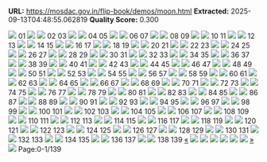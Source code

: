 # 

**URL:** https://mosdac.gov.in/flip-book/demos/moon.html
**Extracted:** 2025-09-13T04:48:55.062819
**Quality Score:** 0.300

![](https://mosdac.gov.in/flip-book/demos/Moon_English/thumb/Page4.jpg)
01
![](https://mosdac.gov.in/flip-book/demos/Moon_English/thumb/Page5.jpg) ![](https://mosdac.gov.in/flip-book/demos/Moon_English/thumb/Page6.jpg)
02 03
![](https://mosdac.gov.in/flip-book/demos/Moon_English/thumb/Page7.jpg) ![](https://mosdac.gov.in/flip-book/demos/Moon_English/thumb/Page8.jpg)
04 05
![](https://mosdac.gov.in/flip-book/demos/Moon_English/thumb/Page9.jpg) ![](https://mosdac.gov.in/flip-book/demos/Moon_English/thumb/Page10.jpg)
06 07
![](https://mosdac.gov.in/flip-book/demos/Moon_English/thumb/Page11.jpg) ![](https://mosdac.gov.in/flip-book/demos/Moon_English/thumb/Page12.jpg)
08 09
![](https://mosdac.gov.in/flip-book/demos/Moon_English/thumb/Page13.jpg) ![](https://mosdac.gov.in/flip-book/demos/Moon_English/thumb/Page14.jpg)
10 11
![](https://mosdac.gov.in/flip-book/demos/Moon_English/thumb/Page15.jpg) ![](https://mosdac.gov.in/flip-book/demos/Moon_English/thumb/Page16.jpg)
12 13
![](https://mosdac.gov.in/flip-book/demos/Moon_English/thumb/Page17.jpg) ![](https://mosdac.gov.in/flip-book/demos/Moon_English/thumb/Page18.jpg)
14 15
![](https://mosdac.gov.in/flip-book/demos/Moon_English/thumb/Page19.jpg) ![](https://mosdac.gov.in/flip-book/demos/Moon_English/thumb/Page20.jpg)
16 17
![](https://mosdac.gov.in/flip-book/demos/Moon_English/thumb/Page21.jpg) ![](https://mosdac.gov.in/flip-book/demos/Moon_English/thumb/Page22.jpg)
18 19
![](https://mosdac.gov.in/flip-book/demos/Moon_English/thumb/Page23.jpg) ![](https://mosdac.gov.in/flip-book/demos/Moon_English/thumb/Page24.jpg)
20 21
![](https://mosdac.gov.in/flip-book/demos/Moon_English/thumb/Page25.jpg) ![](https://mosdac.gov.in/flip-book/demos/Moon_English/thumb/Page26.jpg)
22 23
![](https://mosdac.gov.in/flip-book/demos/Moon_English/thumb/Page27.jpg) ![](https://mosdac.gov.in/flip-book/demos/Moon_English/thumb/Page28.jpg)
24 25
![](https://mosdac.gov.in/flip-book/demos/Moon_English/thumb/Page29.jpg) ![](https://mosdac.gov.in/flip-book/demos/Moon_English/thumb/Page30.jpg)
26 27
![](https://mosdac.gov.in/flip-book/demos/Moon_English/thumb/Page31.jpg) ![](https://mosdac.gov.in/flip-book/demos/Moon_English/thumb/Page32.jpg)
28 29
![](https://mosdac.gov.in/flip-book/demos/Moon_English/thumb/Page33.jpg) ![](https://mosdac.gov.in/flip-book/demos/Moon_English/thumb/Page34.jpg)
30 31
![](https://mosdac.gov.in/flip-book/demos/Moon_English/thumb/Page35.jpg) ![](https://mosdac.gov.in/flip-book/demos/Moon_English/thumb/Page36.jpg)
32 33
![](https://mosdac.gov.in/flip-book/demos/Moon_English/thumb/Page37.jpg) ![](https://mosdac.gov.in/flip-book/demos/Moon_English/thumb/Page38.jpg)
34 35
![](https://mosdac.gov.in/flip-book/demos/Moon_English/thumb/Page39.jpg) ![](https://mosdac.gov.in/flip-book/demos/Moon_English/thumb/Page40.jpg)
36 37
![](https://mosdac.gov.in/flip-book/demos/Moon_English/thumb/Page41.jpg) ![](https://mosdac.gov.in/flip-book/demos/Moon_English/thumb/Page42.jpg)
38 39
![](https://mosdac.gov.in/flip-book/demos/Moon_English/thumb/Page43.jpg) ![](https://mosdac.gov.in/flip-book/demos/Moon_English/thumb/Page44.jpg)
40 41
![](https://mosdac.gov.in/flip-book/demos/Moon_English/thumb/Page45.jpg) ![](https://mosdac.gov.in/flip-book/demos/Moon_English/thumb/Page46.jpg)
42 43
![](https://mosdac.gov.in/flip-book/demos/Moon_English/thumb/Page47.jpg) ![](https://mosdac.gov.in/flip-book/demos/Moon_English/thumb/Page48.jpg)
44 45
![](https://mosdac.gov.in/flip-book/demos/Moon_English/thumb/Page49.jpg) ![](https://mosdac.gov.in/flip-book/demos/Moon_English/thumb/Page50.jpg)
46 47
![](https://mosdac.gov.in/flip-book/demos/Moon_English/thumb/Page51.jpg) ![](https://mosdac.gov.in/flip-book/demos/Moon_English/thumb/Page52.jpg)
48 49
![](https://mosdac.gov.in/flip-book/demos/Moon_English/thumb/Page53.jpg) ![](https://mosdac.gov.in/flip-book/demos/Moon_English/thumb/Page54.jpg)
50 51
![](https://mosdac.gov.in/flip-book/demos/Moon_English/thumb/Page55.jpg) ![](https://mosdac.gov.in/flip-book/demos/Moon_English/thumb/Page56.jpg)
52 53
![](https://mosdac.gov.in/flip-book/demos/Moon_English/thumb/Page57.jpg) ![](https://mosdac.gov.in/flip-book/demos/Moon_English/thumb/Page58.jpg)
54 55
![](https://mosdac.gov.in/flip-book/demos/Moon_English/thumb/Page59.jpg) ![](https://mosdac.gov.in/flip-book/demos/Moon_English/thumb/Page60.jpg)
56 57
![](https://mosdac.gov.in/flip-book/demos/Moon_English/thumb/Page61.jpg) ![](https://mosdac.gov.in/flip-book/demos/Moon_English/thumb/Page62.jpg)
58 59
![](https://mosdac.gov.in/flip-book/demos/Moon_English/thumb/Page63.jpg) ![](https://mosdac.gov.in/flip-book/demos/Moon_English/thumb/Page64.jpg)
60 61
![](https://mosdac.gov.in/flip-book/demos/Moon_English/thumb/Page65.jpg) ![](https://mosdac.gov.in/flip-book/demos/Moon_English/thumb/Page66.jpg)
62 63
![](https://mosdac.gov.in/flip-book/demos/Moon_English/thumb/Page67.jpg) ![](https://mosdac.gov.in/flip-book/demos/Moon_English/thumb/Page68.jpg)
64 65
![](https://mosdac.gov.in/flip-book/demos/Moon_English/thumb/Page69.jpg) ![](https://mosdac.gov.in/flip-book/demos/Moon_English/thumb/Page70.jpg)
66 67
![](https://mosdac.gov.in/flip-book/demos/Moon_English/thumb/Page71.jpg) ![](https://mosdac.gov.in/flip-book/demos/Moon_English/thumb/Page72.jpg)
68 69
![](https://mosdac.gov.in/flip-book/demos/Moon_English/thumb/Page73.jpg) ![](https://mosdac.gov.in/flip-book/demos/Moon_English/thumb/Page74.jpg)
70 71
![](https://mosdac.gov.in/flip-book/demos/Moon_English/thumb/Page75.jpg) ![](https://mosdac.gov.in/flip-book/demos/Moon_English/thumb/Page76.jpg)
72 73
![](https://mosdac.gov.in/flip-book/demos/Moon_English/thumb/Page77.jpg) ![](https://mosdac.gov.in/flip-book/demos/Moon_English/thumb/Page78.jpg)
74 75
![](https://mosdac.gov.in/flip-book/demos/Moon_English/thumb/Page79.jpg) ![](https://mosdac.gov.in/flip-book/demos/Moon_English/thumb/Page80.jpg)
76 77
![](https://mosdac.gov.in/flip-book/demos/Moon_English/thumb/Page81.jpg) ![](https://mosdac.gov.in/flip-book/demos/Moon_English/thumb/Page82.jpg)
78 79
![](https://mosdac.gov.in/flip-book/demos/Moon_English/thumb/Page83.jpg) ![](https://mosdac.gov.in/flip-book/demos/Moon_English/thumb/Page84.jpg)
80 81
![](https://mosdac.gov.in/flip-book/demos/Moon_English/thumb/Page85.jpg) ![](https://mosdac.gov.in/flip-book/demos/Moon_English/thumb/Page86.jpg)
82 83
![](https://mosdac.gov.in/flip-book/demos/Moon_English/thumb/Page87.jpg) ![](https://mosdac.gov.in/flip-book/demos/Moon_English/thumb/Page88.jpg)
84 85
![](https://mosdac.gov.in/flip-book/demos/Moon_English/thumb/Page89.jpg) ![](https://mosdac.gov.in/flip-book/demos/Moon_English/thumb/Page90.jpg)
86 87
![](https://mosdac.gov.in/flip-book/demos/Moon_English/thumb/Page91.jpg) ![](https://mosdac.gov.in/flip-book/demos/Moon_English/thumb/Page92.jpg)
88 89
![](https://mosdac.gov.in/flip-book/demos/Moon_English/thumb/Page93.jpg) ![](https://mosdac.gov.in/flip-book/demos/Moon_English/thumb/Page94.jpg)
90 91
![](https://mosdac.gov.in/flip-book/demos/Moon_English/thumb/Page95.jpg) ![](https://mosdac.gov.in/flip-book/demos/Moon_English/thumb/Page96.jpg)
92 93
![](https://mosdac.gov.in/flip-book/demos/Moon_English/thumb/Page97.jpg) ![](https://mosdac.gov.in/flip-book/demos/Moon_English/thumb/Page98.jpg)
94 95
![](https://mosdac.gov.in/flip-book/demos/Moon_English/thumb/Page99.jpg) ![](https://mosdac.gov.in/flip-book/demos/Moon_English/thumb/Page100.jpg)
96 97
![](https://mosdac.gov.in/flip-book/demos/Moon_English/thumb/Page101.jpg) ![](https://mosdac.gov.in/flip-book/demos/Moon_English/thumb/Page102.jpg)
98 99
![](https://mosdac.gov.in/flip-book/demos/Moon_English/thumb/Page103.jpg) ![](https://mosdac.gov.in/flip-book/demos/Moon_English/thumb/Page104.jpg)
100 101
![](https://mosdac.gov.in/flip-book/demos/Moon_English/thumb/Page105.jpg) ![](https://mosdac.gov.in/flip-book/demos/Moon_English/thumb/Page106.jpg)
102 103
![](https://mosdac.gov.in/flip-book/demos/Moon_English/thumb/Page107.jpg) ![](https://mosdac.gov.in/flip-book/demos/Moon_English/thumb/Page108.jpg)
104 105
![](https://mosdac.gov.in/flip-book/demos/Moon_English/thumb/Page109.jpg) ![](https://mosdac.gov.in/flip-book/demos/Moon_English/thumb/Page110.jpg)
106 107
![](https://mosdac.gov.in/flip-book/demos/Moon_English/thumb/Page111jpg) ![](https://mosdac.gov.in/flip-book/demos/Moon_English/thumb/Page112.jpg)
108 109
![](https://mosdac.gov.in/flip-book/demos/Moon_English/thumb/Page113.jpg) ![](https://mosdac.gov.in/flip-book/demos/Moon_English/thumb/Page114.jpg)
110 111
![](https://mosdac.gov.in/flip-book/demos/Moon_English/thumb/Page115.jpg) ![](https://mosdac.gov.in/flip-book/demos/Moon_English/thumb/Page116.jpg)
112 113
![](https://mosdac.gov.in/flip-book/demos/Moon_English/thumb/Page117.jpg) ![](https://mosdac.gov.in/flip-book/demos/Moon_English/thumb/Page118.jpg)
114 115
![](https://mosdac.gov.in/flip-book/demos/Moon_English/thumb/Page119.jpg) ![](https://mosdac.gov.in/flip-book/demos/Moon_English/thumb/Page120.jpg)
116 117
![](https://mosdac.gov.in/flip-book/demos/Moon_English/thumb/Page121.jpg) ![](https://mosdac.gov.in/flip-book/demos/Moon_English/thumb/Page122.jpg)
118 119
![](https://mosdac.gov.in/flip-book/demos/Moon_English/thumb/Page123.jpg) ![](https://mosdac.gov.in/flip-book/demos/Moon_English/thumb/Page124.jpg)
120 121
![](https://mosdac.gov.in/flip-book/demos/Moon_English/thumb/Page125.jpg) ![](https://mosdac.gov.in/flip-book/demos/Moon_English/thumb/Page126.jpg)
122 123
![](https://mosdac.gov.in/flip-book/demos/Moon_English/thumb/Page127.jpg) ![](https://mosdac.gov.in/flip-book/demos/Moon_English/thumb/Page128.jpg)
124 125
![](https://mosdac.gov.in/flip-book/demos/Moon_English/thumb/Page129.jpg) ![](https://mosdac.gov.in/flip-book/demos/Moon_English/thumb/Page130.jpg)
126 127
![](https://mosdac.gov.in/flip-book/demos/Moon_English/thumb/Page131.jpg) ![](https://mosdac.gov.in/flip-book/demos/Moon_English/thumb/Page132.jpg)
128 129
![](https://mosdac.gov.in/flip-book/demos/Moon_English/thumb/Page133.jpg) ![](https://mosdac.gov.in/flip-book/demos/Moon_English/thumb/Page134.jpg)
130 131
![](https://mosdac.gov.in/flip-book/demos/Moon_English/thumb/Page135.jpg) ![](https://mosdac.gov.in/flip-book/demos/Moon_English/thumb/Page136.jpg)
132 133
![](https://mosdac.gov.in/flip-book/demos/Moon_English/thumb/Page137.jpg) ![](https://mosdac.gov.in/flip-book/demos/Moon_English/thumb/Page138.jpg)
134 135
![](https://mosdac.gov.in/flip-book/demos/Moon_English/thumb/Page139.jpg) ![](https://mosdac.gov.in/flip-book/demos/Moon_English/thumb/Page140.jpg)
136 137
![](https://mosdac.gov.in/flip-book/demos/Moon_English/thumb/Page141.jpg) ![](https://mosdac.gov.in/flip-book/demos/Moon_English/thumb/Page142.jpg)
138 139
[«](https://mosdac.gov.in/flip-book/demos/moon.html)
![](https://mosdac.gov.in/flip-book/demos/Moon_English/Page4.jpg)
![](https://mosdac.gov.in/flip-book/demos/Moon_English/Page5.jpg)
![](https://mosdac.gov.in/flip-book/demos/Moon_English/Page6.jpg)
![](https://mosdac.gov.in/flip-book/demos/Moon_English/Page7.jpg)
![](https://mosdac.gov.in/flip-book/demos/Moon_English/Page8.jpg)
![](https://mosdac.gov.in/flip-book/demos/Moon_English/Page9.jpg)
[»](https://mosdac.gov.in/flip-book/demos/moon.html)
![](https://mosdac.gov.in/flip-book/demos/ocean/icons8-microsoft-30.png)
Page:0-1/139
